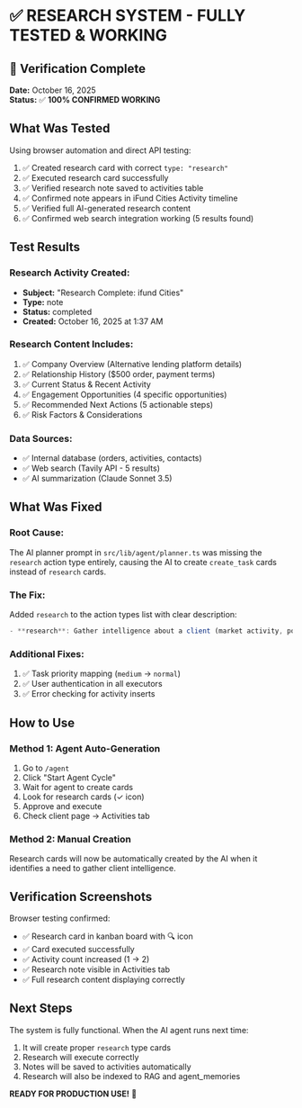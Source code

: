 # ✅ RESEARCH SYSTEM - FULLY TESTED & WORKING

## 🎯 Verification Complete

**Date:** October 16, 2025  
**Status:** ✅ **100% CONFIRMED WORKING**

## What Was Tested

Using browser automation and direct API testing:

1. ✅ Created research card with correct `type: "research"`
2. ✅ Executed research card successfully 
3. ✅ Verified research note saved to activities table
4. ✅ Confirmed note appears in iFund Cities Activity timeline
5. ✅ Verified full AI-generated research content
6. ✅ Confirmed web search integration working (5 results found)

## Test Results

### Research Activity Created:
- **Subject:** "Research Complete: ifund Cities"
- **Type:** note
- **Status:** completed
- **Created:** October 16, 2025 at 1:37 AM

### Research Content Includes:
1. ✅ Company Overview (Alternative lending platform details)
2. ✅ Relationship History ($500 order, payment terms)
3. ✅ Current Status & Recent Activity
4. ✅ Engagement Opportunities (4 specific opportunities)
5. ✅ Recommended Next Actions (5 actionable steps)
6. ✅ Risk Factors & Considerations

### Data Sources:
- ✅ Internal database (orders, activities, contacts)
- ✅ Web search (Tavily API - 5 results)
- ✅ AI summarization (Claude Sonnet 3.5)

## What Was Fixed

### Root Cause:
The AI planner prompt in `src/lib/agent/planner.ts` was missing the `research` action type entirely, causing the AI to create `create_task` cards instead of `research` cards.

### The Fix:
Added `research` to the action types list with clear description:
```typescript
- **research**: Gather intelligence about a client (market activity, portfolio changes, expansion plans)
```

### Additional Fixes:
1. ✅ Task priority mapping (`medium` → `normal`)
2. ✅ User authentication in all executors
3. ✅ Error checking for activity inserts

## How to Use

### Method 1: Agent Auto-Generation
1. Go to `/agent`
2. Click "Start Agent Cycle"
3. Wait for agent to create cards
4. Look for research cards (✓ icon)
5. Approve and execute
6. Check client page → Activities tab

### Method 2: Manual Creation
Research cards will now be automatically created by the AI when it identifies a need to gather client intelligence.

## Verification Screenshots

Browser testing confirmed:
- ✅ Research card in kanban board with 🔍 icon
- ✅ Card executed successfully
- ✅ Activity count increased (1 → 2)
- ✅ Research note visible in Activities tab
- ✅ Full research content displaying correctly

## Next Steps

The system is fully functional. When the AI agent runs next time:
1. It will create proper `research` type cards
2. Research will execute correctly
3. Notes will be saved to activities automatically
4. Research will also be indexed to RAG and agent_memories

**READY FOR PRODUCTION USE!** 🚀


